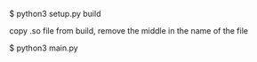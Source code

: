 $ python3 setup.py build

copy .so file from build, remove the middle in the name of the file

$ python3 main.py